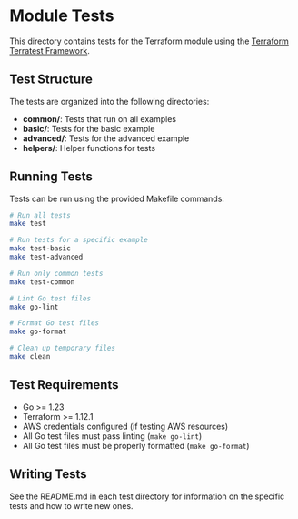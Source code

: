 # Module Tests

This directory contains tests for the Terraform module using the [Terraform Terratest Framework](https://github.com/caylent-solutions/terraform-terratest-framework).

## Test Structure

The tests are organized into the following directories:

- **common/**: Tests that run on all examples
- **basic/**: Tests for the basic example
- **advanced/**: Tests for the advanced example
- **helpers/**: Helper functions for tests

## Running Tests

Tests can be run using the provided Makefile commands:

```bash
# Run all tests
make test

# Run tests for a specific example
make test-basic
make test-advanced

# Run only common tests
make test-common

# Lint Go test files
make go-lint

# Format Go test files
make go-format

# Clean up temporary files
make clean
```

## Test Requirements

- Go >= 1.23
- Terraform >= 1.12.1
- AWS credentials configured (if testing AWS resources)
- All Go test files must pass linting (`make go-lint`)
- All Go test files must be properly formatted (`make go-format`)

## Writing Tests

See the README.md in each test directory for information on the specific tests and how to write new ones.